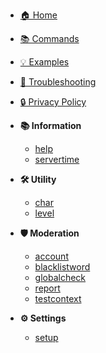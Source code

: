 <!-- docs/_sidebar.md -->

* [🏠 Home](/)
* [📚 Commands](commands.md)
* [💡 Examples](examples.md)
* [🐛 Troubleshooting](troubleshooting.md)
* [🔒 Privacy Policy](PRIVACY_POLICY.md)

* **📚 Information**
  * [help](commands/help.md)
  * [servertime](commands/servertime.md)

* **🛠️ Utility**
  * [char](commands/char.md)
  * [level](commands/level.md)

* **🛡️ Moderation**
  * [account](commands/account.md)
  * [blacklistword](commands/blacklistword.md)
  * [globalcheck](commands/globalcheck.md)
  * [report](commands/report.md)
  * [testcontext](commands/testcontext.md)

* **⚙️ Settings**
  * [setup](commands/setup.md)

